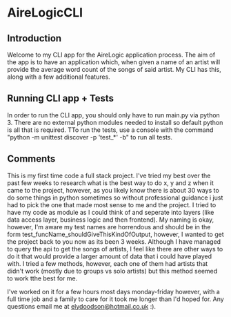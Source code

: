 # AireLogicCLI
## Introduction
Welcome to my CLI app for the AireLogic application process.
The aim of the app is to have an application which, when given a name of an artist will provide the average word count of the songs of said artist.
My CLI has this, along with a few additional features.

## Running CLI app + Tests
In order to run the CLI app, you should only have to run main.py via python 3. 
There are no external python modules needed to install so default python is all that is required.
TTo run the tests, use a console with the command "python -m unittest discover -p 'test_*' -b" to run all tests.

## Comments
This is my first time code a full stack project. I've tried my best over the past few weeks to research what is the best way to do x, y and z when it came to the project, however, as you likely know there is about 30 ways to do some things in python sometimes so without professional guidance i just had to pick the one that made most sense to me and the project.
I tried to have my code as module as I could think of and seperate into layers (like data access layer, business logic and then frontend).
My naming is okay, however, I'm aware my test names are horrendous and should be in the form test_funcName_shouldGiveThisKindOfOutput, however, I wanted to get the project back to you now as its been 3 weeks.
Although I have managed to query the api to get the songs of artists, I feel like there are other ways to do it that would provide a larger amount of data that i could have played with.
I tried a few methods, however, each one of them had artists that didn't work (mostly due to groups vs solo artists) but this method seemed to work tthe best for me.

I've worked on it for a few hours most days monday-friday however, with a full time job and a family to care for it took me longer than I'd hoped for.
Any questions email me at elydoodson@hotmail.co.uk :).